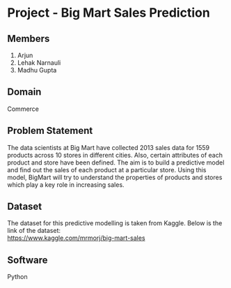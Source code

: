# Project - Big Mart Sales Prediction

## Members
1) Arjun
2) Lehak Narnauli
3) Madhu Gupta

## Domain
Commerce

## Problem Statement
The data scientists at Big Mart have collected 2013 sales data for 1559 products across 10 stores in different cities. Also, certain attributes of each product and store have been defined. The aim is to build a predictive model and find out the sales of each product at a particular store.
Using this model, BigMart will try to understand the properties of products and stores which play a key role in increasing sales.

## Dataset
The dataset for this predictive modelling is taken from Kaggle. Below is the link of the dataset:<br>
https://www.kaggle.com/mrmorj/big-mart-sales

## Software
Python
